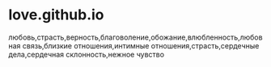 # love.github.io
любовь,страсть,верность,благоволение,обожание,влюбленность,любовная связь,близкие отношения,интимные отношения,страсть,сердечные дела,сердечная склонность,нежное чувство
